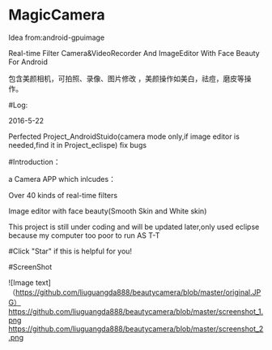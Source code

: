 # MagicCamera 

Idea from:android-gpuimage

Real-time Filter Camera&VideoRecorder And ImageEditor With Face Beauty For Android

包含美颜相机，可拍照、录像、图片修改 ，美颜操作如美白，祛痘，磨皮等操作。

#Log:

2016-5-22

Perfected Project_AndroidStuido(camera mode only,if image editor is needed,find it in Project_eclispe)
fix bugs

#Introduction：

a Camera APP which inlcudes：

Over 40 kinds of real-time filters 

Image editor with face beauty(Smooth Skin and White skin)

This project is still under coding and will be updated later,only used eclipse because my computer too poor to run AS T-T

#Click "Star" if this is helpful for you!

#ScreenShot

![Image text]（https://github.com/liuguangda888/beautycamera/blob/master/original.JPG）
https://github.com/liuguangda888/beautycamera/blob/master/screenshot_1.png
https://github.com/liuguangda888/beautycamera/blob/master/screenshot_2.png

